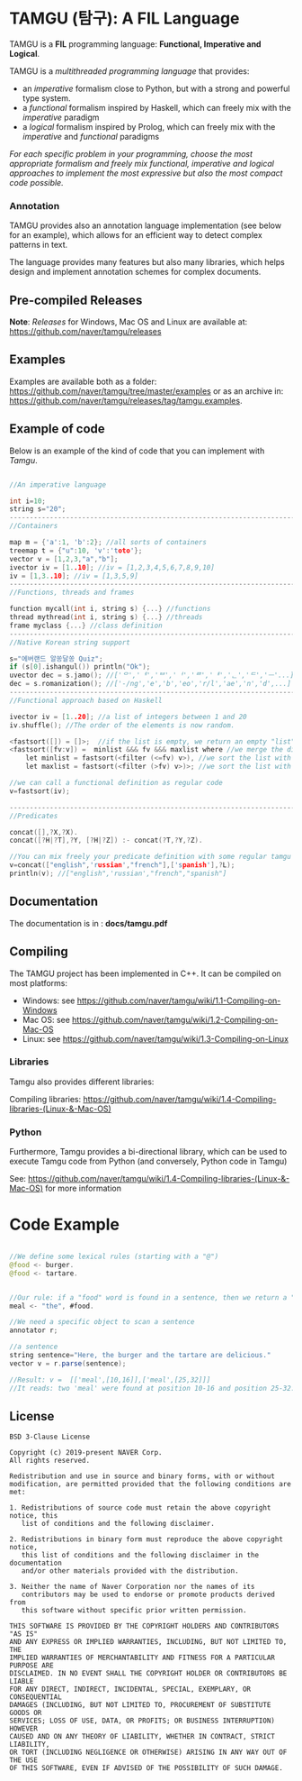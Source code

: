 # TAMGU (탐구): A FIL Language

TAMGU is a __FIL__ programming language: __Functional, Imperative and Logical__. 

TAMGU is a _multithreaded programming language_ that provides: 

* an _imperative_ formalism close to Python, but with a strong and powerful type system. 
* a _functional_ formalism inspired by Haskell, which can freely mix with the _imperative_ paradigm
* a _logical_ formalism inspired by Prolog, which can freely mix with the _imperative_ and _functional_ paradigms

_For each specific problem in your programming, choose the most appropriate formalism and freely mix functional, imperative and logical approaches to implement the most expressive but also the most compact code possible._

### Annotation
TAMGU provides also an annotation language implementation (see below for an example), which allows for an efficient way to detect complex patterns in text. 

The language provides many features but also many libraries, which helps design and implement annotation schemes for complex documents.

## Pre-compiled Releases
__Note__: _Releases_ for Windows, Mac OS and Linux are available at: https://github.com/naver/tamgu/releases

## Examples

Examples are available both as a folder: https://github.com/naver/tamgu/tree/master/examples or as an archive in: https://github.com/naver/tamgu/releases/tag/tamgu.examples.


## Example of code

Below is an example of the kind of code that you can implement with _Tamgu_.

```C++

//An imperative language

int i=10;
string s="20";
------------------------------------------------------------------------------------
//Containers

map m = {'a':1, 'b':2}; //all sorts of containers
treemap t = {"u":10, 'v':'toto'};
vector v = [1,2,3,"a","b"];
ivector iv = [1..10]; //iv = [1,2,3,4,5,6,7,8,9,10]
iv = [1,3..10]; //iv = [1,3,5,9]
------------------------------------------------------------------------------------
//Functions, threads and frames

function mycall(int i, string s) {...} //functions
thread mythread(int i, string s) {...} //threads
frame myclass {...} //class definition
------------------------------------------------------------------------------------
//Native Korean string support

s="에버랜드 알쏭달쏭 Quiz";
if (s[0].ishangul()) println("Ok");
uvector dec = s.jamo(); //['ᄋ','ᅦ','ᄇ','ᅥ','ᄅ','ᅢ','ᆫ','ᄃ','ᅳ'...]
dec = s.romanization(); //['-/ng','e','b','eo','r/l','ae','n','d',...]
------------------------------------------------------------------------------------
//Functional approach based on Haskell

ivector iv = [1..20]; //a list of integers between 1 and 20
iv.shuffle(); //The order of the elements is now random.

<fastsort([]) = []>;  //if the list is empty, we return an empty "list"
<fastsort([fv:v]) =  minlist &&& fv &&& maxlist where //we merge the different list...
    let minlist = fastsort(<filter (<=fv) v>), //we sort the list with elements smaller than fv
    let maxlist = fastsort(<filter (>fv) v>)>; //we sort the list with elements larger than fv

//we can call a functional definition as regular code
v=fastsort(iv); 

------------------------------------------------------------------------------------
//Predicates

concat([],?X,?X).
concat([?H|?T],?Y, [?H|?Z]) :- concat(?T,?Y,?Z).

//You can mix freely your predicate definition with some regular tamgu code
v=concat(["english",'russian',"french"],['spanish'],?L);
println(v); //["english",'russian',"french","spanish"]

```


## Documentation
The documentation is in : **docs/tamgu.pdf**

## Compiling

The TAMGU project has been implemented in C++. It can be compiled on most platforms:

* Windows: see https://github.com/naver/tamgu/wiki/1.1-Compiling-on-Windows
* Mac OS: see https://github.com/naver/tamgu/wiki/1.2-Compiling-on-Mac-OS
* Linux: see https://github.com/naver/tamgu/wiki/1.3-Compiling-on-Linux

### Libraries
Tamgu also provides different libraries:

Compiling libraries: https://github.com/naver/tamgu/wiki/1.4-Compiling-libraries-(Linux-&-Mac-OS)

### Python
Furthermore, Tamgu provides a bi-directional library, which can be used to execute Tamgu code from Python (and conversely, Python code in Tamgu)

See: https://github.com/naver/tamgu/wiki/1.4-Compiling-libraries-(Linux-&-Mac-OS) for more information

# Code Example 

```Java

//We define some lexical rules (starting with a "@")
@food <- burger.
@food <- tartare.


//Our rule: if a "food" word is found in a sentence, then we return a "meal" label 
meal <- "the", #food.

//We need a specific object to scan a sentence
annotator r;

//a sentence
string sentence="Here, the burger and the tartare are delicious."
vector v = r.parse(sentence); 

//Result: v =  [['meal',[10,16]],['meal',[25,32]]]
//It reads: two 'meal' were found at position 10-16 and position 25-32...

```

## License

```
BSD 3-Clause License

Copyright (c) 2019-present NAVER Corp.
All rights reserved.

Redistribution and use in source and binary forms, with or without 
modification, are permitted provided that the following conditions are met:

1. Redistributions of source code must retain the above copyright notice, this 
   list of conditions and the following disclaimer.

2. Redistributions in binary form must reproduce the above copyright notice, 
   this list of conditions and the following disclaimer in the documentation 
   and/or other materials provided with the distribution.

3. Neither the name of Naver Corporation nor the names of its 
   contributors may be used to endorse or promote products derived from 
   this software without specific prior written permission.

THIS SOFTWARE IS PROVIDED BY THE COPYRIGHT HOLDERS AND CONTRIBUTORS "AS IS" 
AND ANY EXPRESS OR IMPLIED WARRANTIES, INCLUDING, BUT NOT LIMITED TO, THE 
IMPLIED WARRANTIES OF MERCHANTABILITY AND FITNESS FOR A PARTICULAR PURPOSE ARE 
DISCLAIMED. IN NO EVENT SHALL THE COPYRIGHT HOLDER OR CONTRIBUTORS BE LIABLE 
FOR ANY DIRECT, INDIRECT, INCIDENTAL, SPECIAL, EXEMPLARY, OR CONSEQUENTIAL 
DAMAGES (INCLUDING, BUT NOT LIMITED TO, PROCUREMENT OF SUBSTITUTE GOODS OR 
SERVICES; LOSS OF USE, DATA, OR PROFITS; OR BUSINESS INTERRUPTION) HOWEVER 
CAUSED AND ON ANY THEORY OF LIABILITY, WHETHER IN CONTRACT, STRICT LIABILITY, 
OR TORT (INCLUDING NEGLIGENCE OR OTHERWISE) ARISING IN ANY WAY OUT OF THE USE 
OF THIS SOFTWARE, EVEN IF ADVISED OF THE POSSIBILITY OF SUCH DAMAGE.
```

